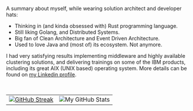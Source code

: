 A summary about myself, while wearing solution architect and developer hats:
<br/>
- Thinking in (and kinda obsessed with) Rust programming language.
- Still liking Golang, and Distributed Systems.
- Big fan of Clean Architecture and Event Driven Architecture.
- Used to love Java and (most of) its ecosystem. Not anymore.

I had very satisfying results implementing middleware and highly available clustering solutions, and delivering trainings on some of the IBM products, including its great AIX (UNIX based) operating system. More details can be found on [my Linkedin profile](https://www.linkedin.com/in/marius-ileana/).

<br/>

<div align="center">

|       |      |
| ----: | :--- |
| [![GitHub Streak](https://nirzak-streak-stats.vercel.app?user=dxps&theme=vue-dark&hide_border=true)](https://git.io/streak-stats) | <img align="center" src="https://github-readme-stats-git-masterrstaa-rickstaa.vercel.app/api?username=dxps&show_icons=true&include_all_commits=true&theme=vue-dark&hide_border=true" alt="My GitHub Stats" /> |

</div>

<!--
**dxps/dxps** is a ✨ _special_ ✨ repository because its `README.md` (this file) appears on your GitHub profile.

Here are some ideas to get you started:

- 🔭 I’m currently working on ...
- 🌱 I’m currently learning ...
- 👯 I’m looking to collaborate on ...
- 🤔 I’m looking for help with ...
- 💬 Ask me about ...
- 📫 How to reach me: ...
- 😄 Pronouns: ...
- ⚡ Fun fact: ...
-->
